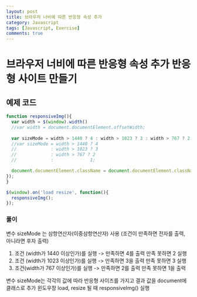 ```yaml
---
layout: post
title: 브라우저 너비에 따른 반응형 속성 추가
category: Javascript
tags: [Javascript, Exercise]
comments: true
---
```

# 브라우저 너비에 따른 반응형 속성 추가 반응형 사이트 만들기

## 예제 코드

```javascript
function responsiveImg(){
  var width = $(window).width()
  //var width = document.documentElement.offsetWidth;
  
  var sizeMode = width > 1440 ? 4 : width > 1023 ? 3 : width > 767 ? 2 : 1;
  //var sizeMode = width > 1440 ? 4 
  //             : width > 1023 ? 3 
  //             : width > 767 ? 2 
  //             :              1;

  document.documentElement.className = document.documentElement.className.replace(/ *s[1-4][1-4]?/g, '')+(' s'+ sizeMode);
});
}

$(window).on('load resize', function(){
  responsiveImg();
});

```

### 풀이

변수 sizeMode 는 삼항연산자(이중삼항연산자) 사용 (조건이 만족하면 전자를 출력, 아니라면 후자 출력)

1. 조건 (width가 1440 이상인가)를 실행 -> 만족하면 4를 출력 만족 못하면 2 실행
2. 조건 (width가 1023 이상인가)를 실행 -> 만족하면 3을 출력 만족 못하면 3 실행
3. 조건(width가 767 이상인가)를 실행 -> 만족하면 2를 출력 만족 못하면 1을 출력

변수 sizeMode는 각각의 값에 따라 반응형 사이즈를 가지고 결과 값을 document에 클래스로 추가
윈도우창 load, resize 될 때 responsiveImg() 실행
